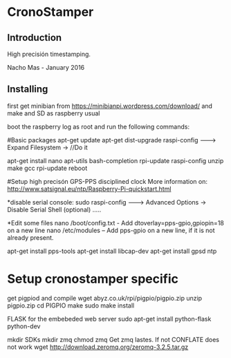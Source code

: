 __CronoStamper__
========

Introduction
------------

High precisión timestamping.

Nacho Mas - January 2016

__Installing__
----------


first get minibian from https://minibianpi.wordpress.com/download/
and make and SD as raspberry usual

boot the raspberry log as root and run the following commands:

#Basic packages
apt-get update
apt-get dist-upgrade
raspi-config
 ---> Expand Filesystem  -> //Do it

apt-get install nano apt-utils bash-completion rpi-update raspi-config unzip make gcc
rpi-update 
reboot

#Setup high precisón GPS-PPS disciplined clock
More information on: http://www.satsignal.eu/ntp/Raspberry-Pi-quickstart.html

*disable serial console:
 sudo raspi-config
 ---> Advanced Options -> Disable Serial Shell (optional) 
 .....

*Edit some files
nano /boot/config.txt - Add dtoverlay=pps-gpio,gpiopin=18 on a new line
nano /etc/modules – Add pps-gpio on a new line, if it is not already present.

apt-get install pps-tools
apt-get install libcap-dev
apt-get install gpsd ntp


# Setup cronostamper specific
get pigpiod and compile
wget abyz.co.uk/rpi/pigpio/pigpio.zip
unzip pigpio.zip
cd PIGPIO
make
sudo make install



FLASK for the embebeded web server
sudo apt-get install python-flask python-dev

mkdir SDKs
mkdir zmq
chmod zmq
Get zmq lastes. If not CONFLATE does not work
wget http://download.zeromq.org/zeromq-3.2.5.tar.gz
